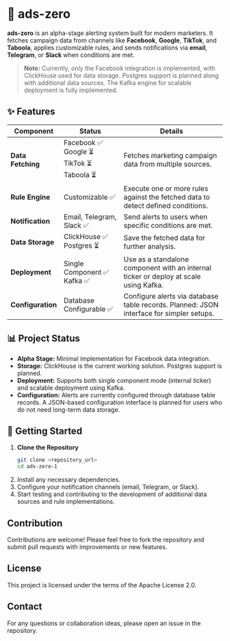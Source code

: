 # 🚀 ads-zero

**ads-zero** is an alpha-stage alerting system built for modern marketers. It fetches campaign data from channels like **Facebook**, **Google**, **TikTok**, and **Taboola**, applies customizable rules, and sends notifications via **email**, **Telegram**, or **Slack** when conditions are met.

> **Note:** Currently, only the Facebook integration is implemented, with ClickHouse used for data storage. Postgres support is planned along with additional data sources. The Kafka engine for scalable deployment is fully implemented.

## ✨ Features

| Component                     | Status                          | Details                                                                                   |
| ----------------------------- | ------------------------------- | ----------------------------------------------------------------------------------------- |
| **Data Fetching**             | Facebook ✅ <br> Google ⏳ <br> TikTok ⏳ <br> Taboola ⏳ | Fetches marketing campaign data from multiple sources.                                    |
| **Rule Engine**               | Customizable ✅                 | Execute one or more rules against the fetched data to detect defined conditions.          |
| **Notification**              | Email, Telegram, Slack ✅        | Send alerts to users when specific conditions are met.                                    |
| **Data Storage**              | ClickHouse ✅ <br> Postgres ⏳      | Save the fetched data for further analysis.                                               |
| **Deployment**                | Single Component ✅ <br> Kafka ✅  | Use as a standalone component with an internal ticker or deploy at scale using Kafka.      |
| **Configuration**             | Database Configurable ✅        | Configure alerts via database table records. Planned: JSON interface for simpler setups.   |

## 📊 Project Status

- **Alpha Stage:** Minimal implementation for Facebook data integration.
- **Storage:** ClickHouse is the current working solution. Postgres support is planned.
- **Deployment:** Supports both single component mode (internal ticker) and scalable deployment using Kafka.
- **Configuration:** Alerts are currently configured through database table records. A JSON-based configuration interface is planned for users who do not need long-term data storage.

## 🚀 Getting Started

1. **Clone the Repository**
   ```sh
   git clone <repository_url>
   cd ads-zero-1
   ```
2. Install any necessary dependencies.
3. Configure your notification channels (email, Telegram, or Slack).
4. Start testing and contributing to the development of additional data sources and rule implementations.

## Contribution

Contributions are welcome! Please feel free to fork the repository and submit pull requests with improvements or new features.

## License

This project is licensed under the terms of the Apache License 2.0.

## Contact

For any questions or collaboration ideas, please open an issue in the repository.